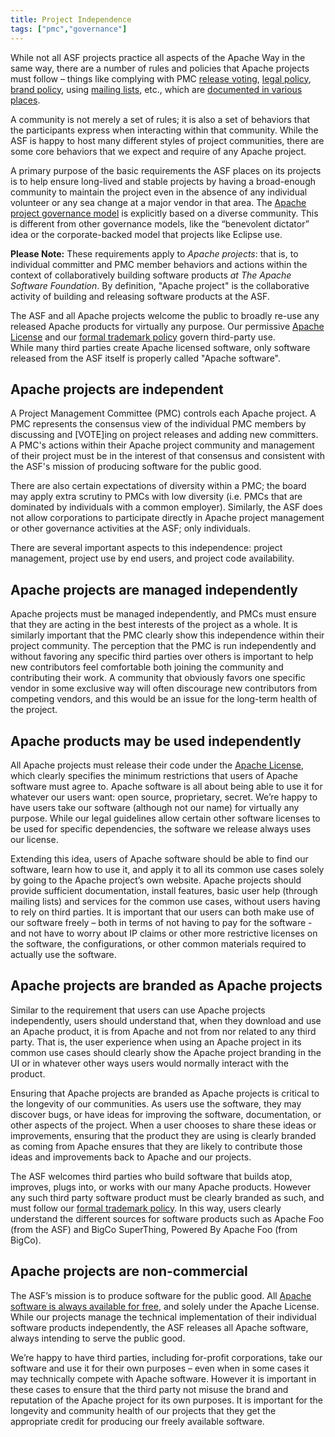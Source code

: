 ```yaml
---
title: Project Independence
tags: ["pmc","governance"]
---
```


While not all ASF projects practice all aspects of the Apache Way in the same way, there are a number of rules and policies that Apache 
projects must follow – things like complying with PMC 
[release voting][1], [legal policy][2], [brand policy][3], 
using [mailing lists][4], etc., which are [documented in various places][5]. 

A community is not merely a set of rules; it is also a set of behaviors 
that the participants express when interacting within that 
community.  While the ASF is happy to host 
many different styles of project communities, there are some core behaviors that 
we expect and require of any Apache project. 

A primary purpose of the basic requirements the ASF places on its 
projects is to help ensure long-lived and stable projects by having 
a broad-enough community to maintain the project even in the 
absence of any individual volunteer or any sea change at a major vendor 
in that area. The [Apache project governance model][7] is explicitly based 
on a diverse community. This is different from other governance models, 
like the “benevolent dictator” idea or the corporate-backed model that projects like 
Eclipse use.

**Please Note:** These requirements apply to *Apache projects*: that is, 
to individual committer and PMC member behaviors and actions within the context 
of collaboratively building software products *at The Apache 
Software Foundation*.  By definition, "Apache project" is the collaborative 
activity of building and releasing software products at the ASF.

The ASF and all Apache projects welcome the public to broadly re-use any released 
Apache products for virtually any purpose. Our permissive [Apache License][6] and our [formal trademark policy][3] govern third-party use.  
While many third parties create Apache licensed 
software, only software released from the ASF itself is properly called "Apache software".

## Apache projects are independent

A Project Management Committee
(PMC) controls each Apache project. A PMC represents the consensus view of the individual PMC 
members by discussing and [VOTE]ing on project releases and adding new committers. 
A PMC's actions within their Apache project community and management of 
their project must be in the interest of that consensus and consistent with 
the ASF's mission of producing software for the public good. 

There are also certain expectations of diversity within a PMC; the board may apply extra scrutiny to PMCs 
with low diversity (i.e. PMCs that are dominated by individuals with a common employer). 
Similarly, the ASF does not allow corporations to participate directly in 
Apache project management or other governance activities at the ASF; only individuals.

There are several important aspects to this independence: project management, project use by end users, and project code availability.

## Apache projects are managed independently

Apache projects must be managed independently, and PMCs must ensure that they are acting in the best interests of the project as a whole. It is similarly important that the PMC clearly show this independence within their project community. The perception that the PMC is run independently and without favoring any specific third parties over others is important to help new contributors feel comfortable both joining the community and contributing their work. A community that obviously favors one specific vendor in some exclusive way will often discourage new contributors from competing vendors, and this would be an issue for the long-term health of the project.

## Apache products may be used independently

All Apache projects must release their code under the [Apache License][6], which clearly specifies the minimum restrictions that users of Apache software must agree to. Apache software is all about being able to use it for whatever our users want: open source, proprietary, secret. We’re happy to have users take our software (although not our name) for virtually any purpose. While our legal guidelines allow certain other software licenses to be used for specific dependencies, the software we release always uses our license.

Extending this idea, users of Apache software should be able to find our software, learn how to use it, and apply it to all its common use cases solely by going to the Apache project’s own website. Apache projects should provide sufficient documentation, install features, basic user help (through mailing lists) and services for the common use cases, without users having to rely on third parties. It is important that our users can both make use of our software freely – both in terms of not having to pay for the software - and not have to worry about IP claims or other more restrictive licenses on the software, the configurations, or other common materials required to actually use the software.

## Apache projects are branded as Apache projects

Similar to the requirement that users can use Apache projects independently, users should understand that, when they download and use an Apache product, it is from 
Apache and not from nor related to any third party. That is, the user experience when 
using an Apache project in its common use cases should clearly show the Apache project 
branding in the UI or in whatever other ways users would normally interact with the product. 

Ensuring that Apache projects are branded as Apache projects is critical to the longevity 
of our communities. As users use the software, they may discover bugs, or have ideas for 
improving the software, documentation, or other aspects of the project. When a user chooses 
to share these ideas or improvements, ensuring that the product they are using 
is clearly branded as coming from Apache ensures that they are likely to contribute 
those ideas and improvements back to Apache and our projects.

The ASF welcomes third parties who build software that builds atop, improves, 
plugs into, or works with our many Apache products. However any such third party software 
product must be clearly branded as such, and must follow our [formal trademark policy][3].
In this way, users clearly understand the different sources for software products such as 
Apache Foo (from the ASF) and BigCo SuperThing, Powered By Apache Foo (from BigCo).

## Apache projects are non-commercial

The ASF’s mission is to produce software for the public good. All [Apache software is always available for free][8], and solely under the Apache License. While our projects manage the technical implementation of their individual software products independently, the ASF releases all Apache software, always intending to serve the public good.

We’re happy to have third parties, including for-profit corporations, take our software and use it for their own purposes – even when in some cases it may technically compete with Apache software. However it is important in these cases to ensure that the third party not misuse the brand and reputation of the Apache project for its own purposes. It is important for the longevity and community health of our projects that they get the appropriate credit for producing our freely available software.


  [1]: https://www.apache.org/legal/release-policy.html
  [2]: https://www.apache.org/legal/
  [3]: https://www.apache.org/foundation/marks/
  [4]: https://www.apache.org/dev/#mail
  [5]: https://blogs.apache.org/comdev/entry/what_makes_apache_projects_different
  [6]: https://www.apache.org/licenses/LICENSE-2.0.html
  [7]: https://www.apache.org/foundation/governance/
  [8]: https://www.apache.org/free/
